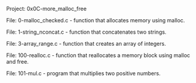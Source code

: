Project: 0x0C-more_malloc_free

File: 0-malloc_checked.c -  function that allocates memory using malloc.

File: 1-string_nconcat.c - function that concatenates two strings.

File: 3-array_range.c -  function that creates an array of integers.

File: 100-realloc.c - function that reallocates a memory block using malloc and free.

File: 101-mul.c -  program that multiplies two positive numbers.

